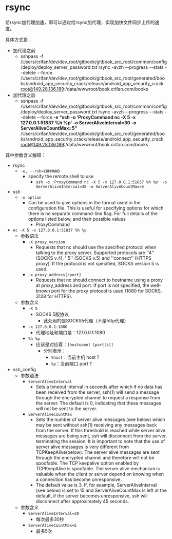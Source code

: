 # rsync

给rsync加代理加速，即可以通过给rsync加代理，实现加快文件同步上传的速度。

具体方式是：

* 加代理之前
  * sshpass -f /Users/crifan/dev/dev_root/gitbook/gitbook_src_root/common/config/deploy/deploy_server_password.txt rsync -avzh --progress --stats --delete --force /Users/crifan/dev/dev_root/gitbook/gitbook_src_root/generated/books/android_app_security_crack/release/android_app_security_crack root@149.28.136.189:/data/wwwroot/book.crifan.com/books
* 加代理之后
  * sshpass -f /Users/crifan/dev/dev_root/gitbook/gitbook_src_root/common/config/deploy/deploy_server_password.txt rsync -avzh --progress --stats --delete --force **-e "ssh -o 'ProxyCommand nc -X 5 -x 127.0.0.1:51837 %h %p' -o ServerAliveInterval=30 -o ServerAliveCountMax=5"** /Users/crifan/dev/dev_root/gitbook/gitbook_src_root/generated/books/android_app_security_crack/release/android_app_security_crack root@149.28.136.189:/data/wwwroot/book.crifan.com/books

其中参数含义解释：

* rsync
  * `-e, --rsh=COMMAND`
    * specify the remote shell to use
      * `ssh -o 'ProxyCommand nc -X 5 -x 127.0.0.1:51837 %h %p' -o ServerAliveInterval=30 -o ServerAliveCountMax=5`
* ssh
  * `-o option`
    * Can be used to give options in the format used in the configuration file. This is useful for specifying options for which there is no separate command-line flag. For full details of the options listed below, and their possible values
      * ProxyCommand
* `nc -X 5 -x 127.0.0.1:51837 %h %p`
  * 参数语法
    * `-X proxy_version`
      * Requests that nc should use the specified protocol when talking to the proxy server. Supported protocols are ''4'' (SOCKS v.4), ''5'' (SOCKS v.5) and ''connect'' (HTTPS proxy). If the protocol is not specified, SOCKS version 5 is used.
    * `-x proxy_address[:port]`
      * Requests that nc should connect to hostname using a proxy at proxy_address and port. If port is not specified, the well-known port for the proxy protocol is used (1080 for SOCKS, 3128 for HTTPS).
  * 参数含义
    * `-X 5`
      * SOCKS 5版协议
        * 此处用的是SOCKS5代理（不是http代理）
    * `-x 127.0.0.1:1080`
      * 代理地址和端口是：127.0.0.1:1080
    * `%h %p`
      * 应该是对应着：`[hostname] [port[s]]`
        * 分别表示：
          * `%host`：当前主机 host ?
          * `%p`：当前端口 port ?
* ssh_config 
  * 参数语法
    * `ServerAliveInterval`
      * Sets a timeout interval in seconds after which if no data has been received from the server, ssh(1) will send a message through the encrypted channel to request a response from the server. The default is 0, indicating that these messages will not be sent to the server.
    * `ServerAliveCountMax`
      * Sets the number of server alive messages (see below) which may be sent without ssh(1) receiving any messages back from the server. If this threshold is reached while server alive messages are being sent, ssh will disconnect from the server, terminating the session. It is important to note that the use of server alive messages is very different from TCPKeepAlive(below). The server alive messages are sent through the encrypted channel and therefore will not be spoofable. The TCP keepalive option enabled by TCPKeepAlive is spoofable. The server alive mechanism is valuable when the client or server depend on knowing when a connection has become unresponsive.
      * The default value is 3. If, for example, ServerAliveInterval (see below) is set to 15 and ServerAliveCountMax is left at the default, if the server becomes unresponsive, ssh will disconnect after approximately 45 seconds.
  * 参数含义
    * `ServerAliveInterval=30`
      * 每次最多30秒
    * `ServerAliveCountMax=5`
      * 最多5次
